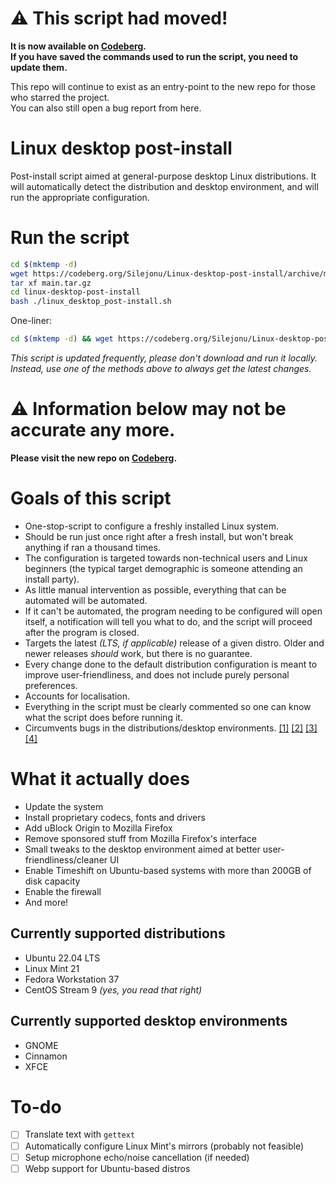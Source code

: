 # ⚠ This script had moved!

**It is now available on [Codeberg](https://codeberg.org/Silejonu/Linux-desktop-post-install).  
If you have saved the commands used to run the script, you need to update them.**

This repo will continue to exist as an entry-point to the new repo for those who starred the project.  
You can also still open a bug report from here.

# Linux desktop post-install
Post-install script aimed at general-purpose desktop Linux distributions. It will automatically detect the distribution and desktop environment, and will run the appropriate configuration.

# Run the script
```bash
cd $(mktemp -d)
wget https://codeberg.org/Silejonu/Linux-desktop-post-install/archive/main.tar.gz
tar xf main.tar.gz
cd linux-desktop-post-install
bash ./linux_desktop_post-install.sh
```
One-liner:
```bash
cd $(mktemp -d) && wget https://codeberg.org/Silejonu/Linux-desktop-post-install/archive/main.tar.gz && tar xf main.tar.gz && cd linux-desktop-post-install && bash ./linux_desktop_post-install.sh
```
*This script is updated frequently, please don't download and run it locally. Instead, use one of the methods above to always get the latest changes.*

# ⚠ Information below may not be accurate any more.
**Please visit the new repo on [Codeberg](https://codeberg.org/Silejonu/Linux-desktop-post-install).**

# Goals of this script
- One-stop-script to configure a freshly installed Linux system.
- Should be run just once right after a fresh install, but won't break anything if ran a thousand times.
- The configuration is targeted towards non-technical users and Linux beginners (the typical target demographic is someone attending an install party).
- As little manual intervention as possible, everything that can be automated will be automated.
- If it can't be automated, the program needing to be configured will open itself, a notification will tell you what to do, and the script will proceed after the program is closed.
- Targets the latest *(LTS, if applicable)* release of a given distro. Older and newer releases *should* work, but there is no guarantee.
- Every change done to the default distribution configuration is meant to improve user-friendliness, and does not include purely personal preferences.
- Accounts for localisation.
- Everything in the script must be clearly commented so one can know what the script does before running it.
- Circumvents bugs in the distributions/desktop environments. [[1]](https://github.com/flatpak/flatpak/issues/4831) [[2]](https://bugs.launchpad.net/ubuntu/+source/wslu/+bug/1971757) [[3]](https://github.com/linuxmint/linuxmint/issues/510) [[4]](https://github.com/linuxmint/linuxmint/issues/509)

# What it actually does
- Update the system
- Install proprietary codecs, fonts and drivers
- Add uBlock Origin to Mozilla Firefox
- Remove sponsored stuff from Mozilla Firefox's interface
- Small tweaks to the desktop environment aimed at better user-friendliness/cleaner UI
- Enable Timeshift on Ubuntu-based systems with more than 200GB of disk capacity
- Enable the firewall
- And more!

## Currently supported distributions
- Ubuntu 22.04 LTS
- Linux Mint 21
- Fedora Workstation 37
- CentOS Stream 9 *(yes, you read that right)*

## Currently supported desktop environments
- GNOME
- Cinnamon
- XFCE

# To-do
- [ ] Translate text with `gettext`
- [ ] Automatically configure Linux Mint's mirrors (probably not feasible)
- [ ] Setup microphone echo/noise cancellation (if needed)
- [ ] Webp support for Ubuntu-based distros
